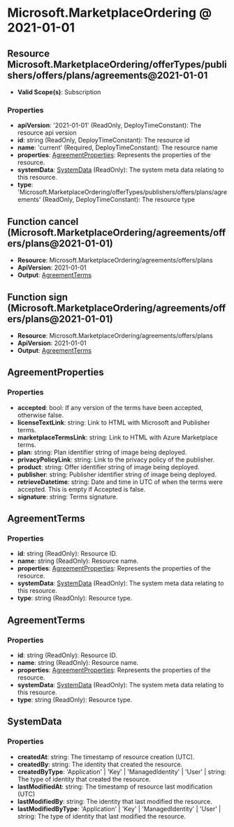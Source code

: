 # Microsoft.MarketplaceOrdering @ 2021-01-01

## Resource Microsoft.MarketplaceOrdering/offerTypes/publishers/offers/plans/agreements@2021-01-01
* **Valid Scope(s)**: Subscription
### Properties
* **apiVersion**: '2021-01-01' (ReadOnly, DeployTimeConstant): The resource api version
* **id**: string (ReadOnly, DeployTimeConstant): The resource id
* **name**: 'current' (Required, DeployTimeConstant): The resource name
* **properties**: [AgreementProperties](#agreementproperties): Represents the properties of the resource.
* **systemData**: [SystemData](#systemdata) (ReadOnly): The system meta data relating to this resource.
* **type**: 'Microsoft.MarketplaceOrdering/offerTypes/publishers/offers/plans/agreements' (ReadOnly, DeployTimeConstant): The resource type

## Function cancel (Microsoft.MarketplaceOrdering/agreements/offers/plans@2021-01-01)
* **Resource**: Microsoft.MarketplaceOrdering/agreements/offers/plans
* **ApiVersion**: 2021-01-01
* **Output**: [AgreementTerms](#agreementterms)

## Function sign (Microsoft.MarketplaceOrdering/agreements/offers/plans@2021-01-01)
* **Resource**: Microsoft.MarketplaceOrdering/agreements/offers/plans
* **ApiVersion**: 2021-01-01
* **Output**: [AgreementTerms](#agreementterms)

## AgreementProperties
### Properties
* **accepted**: bool: If any version of the terms have been accepted, otherwise false.
* **licenseTextLink**: string: Link to HTML with Microsoft and Publisher terms.
* **marketplaceTermsLink**: string: Link to HTML with Azure Marketplace terms.
* **plan**: string: Plan identifier string of image being deployed.
* **privacyPolicyLink**: string: Link to the privacy policy of the publisher.
* **product**: string: Offer identifier string of image being deployed.
* **publisher**: string: Publisher identifier string of image being deployed.
* **retrieveDatetime**: string: Date and time in UTC of when the terms were accepted. This is empty if Accepted is false.
* **signature**: string: Terms signature.

## AgreementTerms
### Properties
* **id**: string (ReadOnly): Resource ID.
* **name**: string (ReadOnly): Resource name.
* **properties**: [AgreementProperties](#agreementproperties): Represents the properties of the resource.
* **systemData**: [SystemData](#systemdata) (ReadOnly): The system meta data relating to this resource.
* **type**: string (ReadOnly): Resource type.

## AgreementTerms
### Properties
* **id**: string (ReadOnly): Resource ID.
* **name**: string (ReadOnly): Resource name.
* **properties**: [AgreementProperties](#agreementproperties): Represents the properties of the resource.
* **systemData**: [SystemData](#systemdata) (ReadOnly): The system meta data relating to this resource.
* **type**: string (ReadOnly): Resource type.

## SystemData
### Properties
* **createdAt**: string: The timestamp of resource creation (UTC).
* **createdBy**: string: The identity that created the resource.
* **createdByType**: 'Application' | 'Key' | 'ManagedIdentity' | 'User' | string: The type of identity that created the resource.
* **lastModifiedAt**: string: The timestamp of resource last modification (UTC)
* **lastModifiedBy**: string: The identity that last modified the resource.
* **lastModifiedByType**: 'Application' | 'Key' | 'ManagedIdentity' | 'User' | string: The type of identity that last modified the resource.

